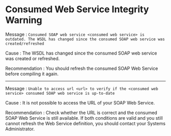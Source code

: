 # Consumed Web Service Integrity Warning

Message
:   `Consumed SOAP web service <consumed web service> is outdated. The WSDL has changed since the consumed SOAP web service was created/refreshed`

Cause
:   The WSDL has changed since the consumed SOAP web service was created or refreshed.

Recommendation
:   You should refresh the consumed SOAP Web Service before compiling it again.

---
Message
:   `Unable to access url <url> to verify if the <consumed web service> consumed SOAP web service is up-to-date`

Cause
:   It is not possible to access the URL of your SOAP Web Service.

Recommendation
:   Check whether the URL is correct and the consumed SOAP Web Service is still available. If both conditions are valid and you still cannot refresh the Web Service definition, you should contact your Systems Administrator.    

